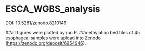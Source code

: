 # ESCA_WGBS_analysis
DOI: 10.5281/zenodo.8210149

##all figures were plotted by run.R.
##methylation bed files of 45 esophageal samples were upload into Zenodo (https://zenodo.org/deposit/6954946).

